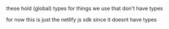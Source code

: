 these hold (global) types for things we use that don't have types

for now this is just the netlify js sdk since it doesnt have types
